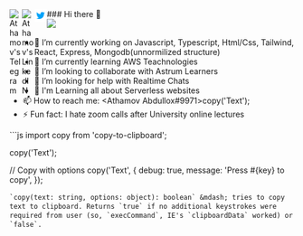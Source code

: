   <div>
    ### Hi there 👋
    <a href="https://t.me/athmov00">
      <img align="left" alt="Athamov's Telegram" width="22px" src="https://upload.wikimedia.org/wikipedia/commons/thumb/8/82/Telegram_logo.svg/2048px-Telegram_logo.svg.png" />
    </a>
    <a href="https://www.linkedin.com/in/abdullox-athamov/">
      <img align="left" alt="Athamov's LinkedIN" width="22px" src="https://raw.githubusercontent.com/peterthehan/peterthehan/master/assets/linkedin.svg" />
    </a>
    <a href="https://twitter.com/AbdulloxAthamov">
      <img align="left" alt="Athamov's LinkedIN" width="22px" src="https://raw.githubusercontent.com/github/explore/80688e429a7d4ef2fca1e82350fe8e3517d3494d/topics/twitter/twitter.png" />
    </a>
  </div>
    <div>
    <img src="https://encrypted-tbn0.gstatic.com/images?q=tbn:ANd9GcTHx5uXbK0GQVIUKUMPs8Bsxuv2aPcdlBqbeg&usqp=CAU" />
  </div>
<ul>
  <li>
 🔭 I’m currently working on Javascript, Typescript, Html/Css, Tailwind, React, Express, Mongodb(unnormilized structure)
  </li>
  <li>
 🌱 I’m currently learning AWS Teachnologies
  </li>
  <li>
 👯 I’m looking to collaborate with Astrum Learners
  </li>
  <li>
 🤔 I’m looking for help with Realtime Chats
  </li>
  <li>
 🏃 I'm Learning all about Serverless websites
  </li>
  <li>
 📫 How to reach me: &lt;Athamov Abdullox#9971&gt;copy('Text');
  </li>
  <li>
 ⚡ Fun fact: I hate zoom calls after University online lectures
  </li>
</ul>
```js
import copy from 'copy-to-clipboard';

copy('Text');

// Copy with options
copy('Text', {
  debug: true,
  message: 'Press #{key} to copy',
});
```
`copy(text: string, options: object): boolean` &mdash; tries to copy text to clipboard. Returns `true` if no additional keystrokes were required from user (so, `execCommand`, IE's `clipboardData` worked) or `false`.
